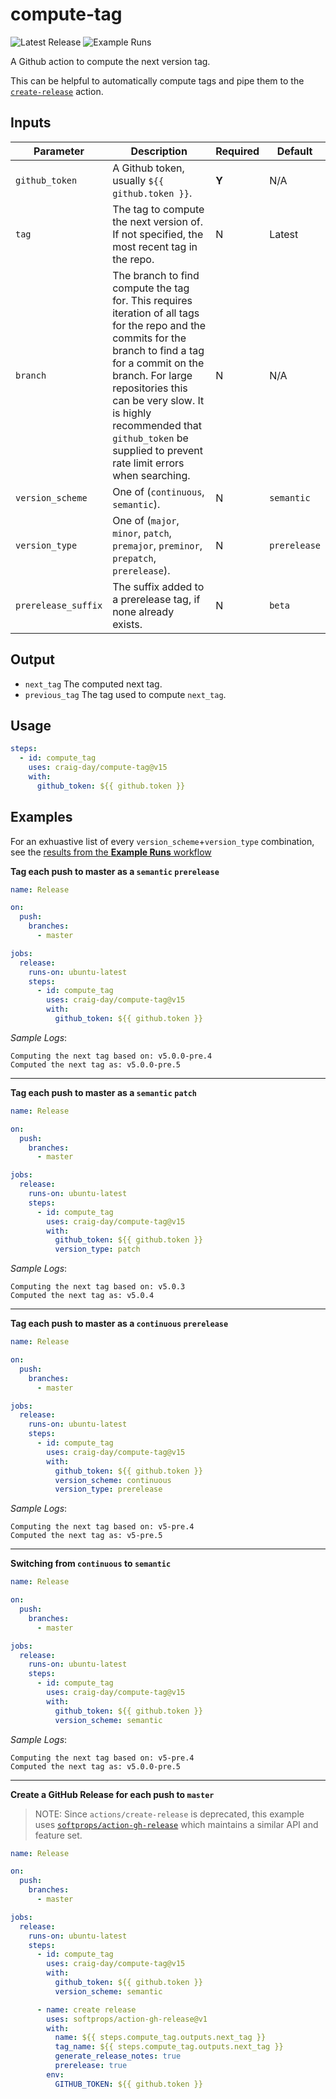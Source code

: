 # compute-tag

![Latest Release](https://img.shields.io/github/v/release/craig-day/compute-tag?label=Latest%20Release)
![Example Runs](https://github.com/craig-day/compute-tag/workflows/Example%20Runs/badge.svg)

A Github action to compute the next version tag.

This can be helpful to automatically compute tags and pipe them to the
[`create-release`](https://github.com/actions/create-release) action.

## Inputs

| Parameter           | Description                                                                                                                                                                                                                                                                                                           | Required | Default      |
| ------------------- | --------------------------------------------------------------------------------------------------------------------------------------------------------------------------------------------------------------------------------------------------------------------------------------------------------------------- | -------- | ------------ |
| `github_token`      | A Github token, usually `${{ github.token }}`.                                                                                                                                                                                                                                                                        | **Y**    | N/A          |
| `tag`               | The tag to compute the next version of. If not specified, the most recent tag in the repo.                                                                                                                                                                                                                            | N        | Latest       |
| `branch`            | The branch to find compute the tag for. This requires iteration of all tags for the repo and the commits for the branch to find a tag for a commit on the branch. For large repositories this can be very slow. It is highly recommended that `github_token` be supplied to prevent rate limit errors when searching. | N        | N/A          |
| `version_scheme`    | One of (`continuous`, `semantic`).                                                                                                                                                                                                                                                                                    | N        | `semantic`   |
| `version_type`      | One of (`major`, `minor`, `patch`, `premajor`, `preminor`, `prepatch`, `prerelease`).                                                                                                                                                                                                                                 | N        | `prerelease` |
| `prerelease_suffix` | The suffix added to a prerelease tag, if none already exists.                                                                                                                                                                                                                                                         | N        | `beta`       |

## Output

- `next_tag` The computed next tag.
- `previous_tag` The tag used to compute `next_tag`.

## Usage

```yaml
steps:
  - id: compute_tag
    uses: craig-day/compute-tag@v15
    with:
      github_token: ${{ github.token }}
```

## Examples

For an exhuastive list of every `version_scheme`+`version_type` combination, see the
[results from the **Example Runs** workflow](https://github.com/craig-day/compute-tag/actions?query=workflow%3A%22Example+Runs%22)

**Tag each push to master as a `semantic` `prerelease`**

```yaml
name: Release

on:
  push:
    branches:
      - master

jobs:
  release:
    runs-on: ubuntu-latest
    steps:
      - id: compute_tag
        uses: craig-day/compute-tag@v15
        with:
          github_token: ${{ github.token }}
```

_Sample Logs_:

```
Computing the next tag based on: v5.0.0-pre.4
Computed the next tag as: v5.0.0-pre.5
```

---

**Tag each push to master as a `semantic` `patch`**

```yaml
name: Release

on:
  push:
    branches:
      - master

jobs:
  release:
    runs-on: ubuntu-latest
    steps:
      - id: compute_tag
        uses: craig-day/compute-tag@v15
        with:
          github_token: ${{ github.token }}
          version_type: patch
```

_Sample Logs_:

```
Computing the next tag based on: v5.0.3
Computed the next tag as: v5.0.4
```

---

**Tag each push to master as a `continuous` `prerelease`**

```yaml
name: Release

on:
  push:
    branches:
      - master

jobs:
  release:
    runs-on: ubuntu-latest
    steps:
      - id: compute_tag
        uses: craig-day/compute-tag@v15
        with:
          github_token: ${{ github.token }}
          version_scheme: continuous
          version_type: prerelease
```

_Sample Logs_:

```
Computing the next tag based on: v5-pre.4
Computed the next tag as: v5-pre.5
```

---

**Switching from `continuous` to `semantic`**

```yaml
name: Release

on:
  push:
    branches:
      - master

jobs:
  release:
    runs-on: ubuntu-latest
    steps:
      - id: compute_tag
        uses: craig-day/compute-tag@v15
        with:
          github_token: ${{ github.token }}
          version_scheme: semantic
```

_Sample Logs_:

```
Computing the next tag based on: v5-pre.4
Computed the next tag as: v5.0.0-pre.5
```

---

**Create a GitHub Release for each push to `master`**

> NOTE: Since `actions/create-release` is deprecated, this example uses [`softprops/action-gh-release`](https://github.com/softprops/action-gh-release)
> which maintains a similar API and feature set.

```yaml
name: Release

on:
  push:
    branches:
      - master

jobs:
  release:
    runs-on: ubuntu-latest
    steps:
      - id: compute_tag
        uses: craig-day/compute-tag@v15
        with:
          github_token: ${{ github.token }}
          version_scheme: semantic

      - name: create release
        uses: softprops/action-gh-release@v1
        with:
          name: ${{ steps.compute_tag.outputs.next_tag }}
          tag_name: ${{ steps.compute_tag.outputs.next_tag }}
          generate_release_notes: true
          prerelease: true
        env:
          GITHUB_TOKEN: ${{ github.token }}
```
